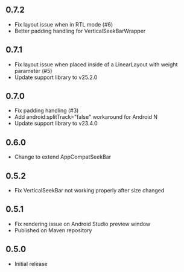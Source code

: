 ## 0.7.2
- Fix layout issue when in RTL mode (#6)
- Better padding handling for VerticalSeekBarWrapper

## 0.7.1
- Fix layout issue when placed inside of a LinearLayout with weight parameter (#5)
- Update support library to v25.2.0

## 0.7.0
- Fix padding handling (#3)
- Add android:splitTrack="false" workaround for Android N
- Update support library to v23.4.0

## 0.6.0
- Change to extend AppCompatSeekBar

## 0.5.2
- Fix VerticalSeekBar not working properly after size changed

## 0.5.1
- Fix rendering issue on Android Studio preview window
- Published on Maven repository

## 0.5.0

- Initial release

